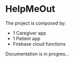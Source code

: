 # HelpMeOut

The project is composed by:

- 1 Caregiver app
- 1 Patient app
- Firebase cloud functions

Documentation is in progres...
